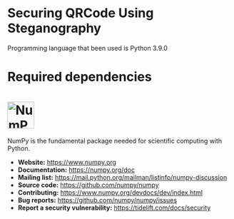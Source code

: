 # Securing QRCode Using Steganography

Programming language that been used is Python 3.9.0 

# Required dependencies

# <img alt="NumPy" src="/branding/logo/primary/numpylogo.svg" height="60">

NumPy is the fundamental package needed for scientific computing with Python.

- **Website:** https://www.numpy.org
- **Documentation:** https://numpy.org/doc
- **Mailing list:** https://mail.python.org/mailman/listinfo/numpy-discussion
- **Source code:** https://github.com/numpy/numpy
- **Contributing:** https://www.numpy.org/devdocs/dev/index.html
- **Bug reports:** https://github.com/numpy/numpy/issues
- **Report a security vulnerability:** https://tidelift.com/docs/security
